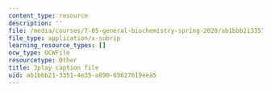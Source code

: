 ```yaml
---
content_type: resource
description: ''
file: /media/courses/7-05-general-biochemistry-spring-2020/ab1bbb2133514e35a89069627619eea5_7Z1CfKUOQVs.srt
file_type: application/x-subrip
learning_resource_types: []
ocw_type: OCWFile
resourcetype: Other
title: 3play caption file
uid: ab1bbb21-3351-4e35-a890-69627619eea5
---
```

